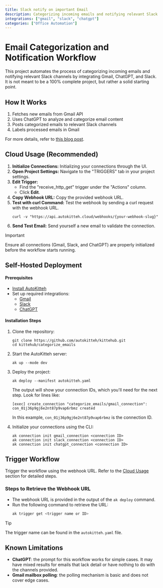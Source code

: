 ```yaml
---
title: Slack notify on important Email
description: Categorizing incoming emails and notifying relevant Slack channels by integrating Gmail, ChatGPT, and Slack
integrations: ["gmail", "slack", "chatgpt"]
categories: ["Office Automation"]
---
```


# Email Categorization and Notification Workflow

This project automates the process of categorizing incoming emails and notifying relevant Slack channels by integrating Gmail, ChatGPT, and Slack. It is not meant to be a 100% complete project, but rather a solid starting point.

## How It Works

1. Fetches new emails from Gmail API
2. Uses ChatGPT to analyze and categorize email content
3. Posts categorized emails to relevant Slack channels
4. Labels processed emails in Gmail

For more details, refer to [this blog post](https://autokitteh.com/technical-blog/from-inbox-to-slack-automating-email-categorization-and-notifications-with-ai/).

## Cloud Usage (Recommended)

1. **Initialize Connections:** Initializing your connections through the UI.
2. **Open Project Settings:** Navigate to the "TRIGGERS" tab in your project settings.
3. **Edit Trigger:**
   - Find the "receive_http_get" trigger under the "Actions" column.
   - Click **Edit**.
4. **Copy Webhook URL:** Copy the provided webhook URL.
5. **Test with curl Command:** Test the webhook by sending a curl request with the webhook URL.
      ```shell
      curl -v "https://api.autokitteh.cloud/webhooks/{your-webhook-slug}"
      ```
6. **Send Test Email:** Send yourself a new email to validate the connection.


> [!IMPORTANT]
> Ensure all connections (Gmail, Slack, and ChatGPT) are properly initialized before the workflow starts running.

## Self-Hosted Deployment

#### Prerequisites
- [Install AutoKitteh](https://docs.autokitteh.com/get_started/install)
- Set up required integrations:
  - [Gmail](https://docs.autokitteh.com/integrations/google)
  - [Slack](https://docs.autokitteh.com/integrations/slack)
  - [ChatGPT](https://docs.autokitteh.com/integrations/chatgpt)

#### Installation Steps
1. Clone the repository:
   ```shell
   git clone https://github.com/autokitteh/kittehub.git
   cd kittehub/categorize_emails
   ```

2. Start the AutoKitteh server:
   ```shell
   ak up --mode dev
   ```

3. Deploy the project:
   ```shell
   ak deploy --manifest autokitteh.yaml
   ```

   The output will show your connection IDs, which you'll need for the next step. Look for lines like:
   ```shell
   [exec] create_connection "categorize_emails/gmail_connection": con_01j36p9gj6e2nt87p9vap6rbmz created
   ```
   
   In this example, `con_01j36p9gj6e2nt87p9vap6rbmz` is the connection ID.

4. Initialize your connections using the CLI:
   ```shell
   ak connection init gmail_connection <connection ID>
   ak connection init slack_connection <connection ID>
   ak connection init chatgpt_connection <connection ID>
   ```

## Trigger Workflow

Trigger the workflow using the webhook URL. Refer to the [Cloud Usage](#cloud-usage-recommended) section for detailed steps.

### Steps to Retrieve the Webhook URL
- The webhook URL is provided in the output of the `ak deploy` command.
- Run the following command to retrieve the URL:
  ```bash
  ak trigger get <trigger name or ID>
  ```

> [!TIP]
> The trigger name can be found in the `autokitteh.yaml` file.

## Known Limitations

- **ChatGPT**: the prompt for this workflow works for simple cases. It may have mixed results for emails that lack detail or have nothing to do with the channels provided.
- **Gmail mailbox polling**: the polling mechanism is basic and does not cover edge cases.

